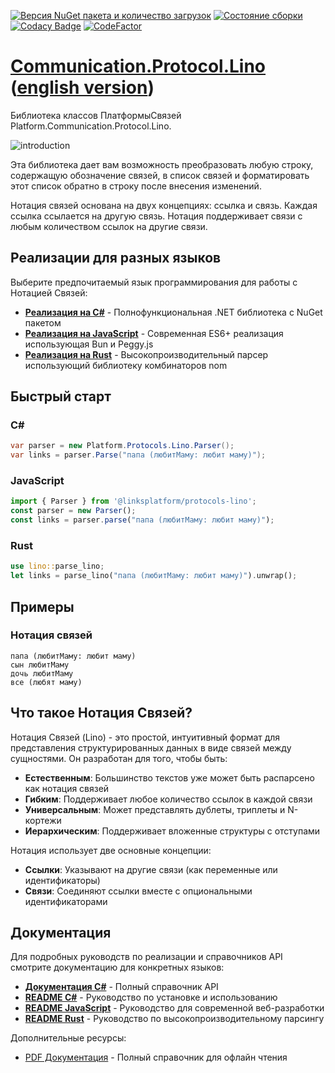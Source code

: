 ﻿[![Версия NuGet пакета и количество загрузок](https://img.shields.io/nuget/v/Platform.Communication.Protocol.Lino?label=nuget&style=flat)](https://www.nuget.org/packages/Platform.Communication.Protocol.Lino)
[![Состояние сборки](https://github.com/linksplatform/Communication.Protocol.Lino/workflows/CD/badge.svg)](https://github.com/linksplatform/Communication.Protocol.Lino/actions?workflow=CD)
[![Codacy Badge](https://api.codacy.com/project/badge/Grade/c25f708dc08b4f7e8d96c671378bb1ad)](https://app.codacy.com/app/drakonard/Communication.Protocol.Lino?utm_source=github.com&utm_medium=referral&utm_content=linksplatform/Communication.Protocol.Lino&utm_campaign=Badge_Grade_Dashboard)
[![CodeFactor](https://www.codefactor.io/repository/github/linksplatform/Communication.Protocol.Lino/badge)](https://www.codefactor.io/repository/github/linksplatform/Communication.Protocol.Lino)

# [Communication.Protocol.Lino](https://github.com/linksplatform/Communication.Protocol.Lino) ([english version](README.md))
Библиотека классов ПлатформыСвязей Platform.Communication.Protocol.Lino.

![introduction](https://github.com/linksplatform/Documentation/raw/master/doc/Examples/json_xml_lino_comparison/b%26w.png "сравнение json, xml и lino")

Эта библиотека дает вам возможность преобразовать любую строку, содержащую обозначение связей, в список связей и форматировать этот список обратно в строку после внесения изменений.

Нотация связей основана на двух концепциях: ссылка и связь. Каждая ссылка ссылается на другую связь. Нотация поддерживает связи с любым количеством ссылок на другие связи.

## Реализации для разных языков

Выберите предпочитаемый язык программирования для работы с Нотацией Связей:

- **[Реализация на C#](csharp/README.ru.md)** - Полнофункциональная .NET библиотека с NuGet пакетом
- **[Реализация на JavaScript](js/README.ru.md)** - Современная ES6+ реализация использующая Bun и Peggy.js  
- **[Реализация на Rust](rust/README.ru.md)** - Высокопроизводительный парсер использующий библиотеку комбинаторов nom

## Быстрый старт

### C#
```csharp
var parser = new Platform.Protocols.Lino.Parser();
var links = parser.Parse("папа (любитМаму: любит маму)");
```

### JavaScript
```javascript
import { Parser } from '@linksplatform/protocols-lino';
const parser = new Parser();
const links = parser.parse("папа (любитМаму: любит маму)");
```

### Rust
```rust
use lino::parse_lino;
let links = parse_lino("папа (любитМаму: любит маму)").unwrap();
```

## Примеры
### Нотация связей
```
папа (любитМаму: любит маму)
сын любитМаму
дочь любитМаму
все (любят маму)
```
## Что такое Нотация Связей?

Нотация Связей (Lino) - это простой, интуитивный формат для представления структурированных данных в виде связей между сущностями. Он разработан для того, чтобы быть:

- **Естественным**: Большинство текстов уже может быть распарсено как нотация связей
- **Гибким**: Поддерживает любое количество ссылок в каждой связи  
- **Универсальным**: Может представлять дублеты, триплеты и N-кортежи
- **Иерархическим**: Поддерживает вложенные структуры с отступами

Нотация использует две основные концепции:
- **Ссылки**: Указывают на другие связи (как переменные или идентификаторы)
- **Связи**: Соединяют ссылки вместе с опциональными идентификаторами

## Документация

Для подробных руководств по реализации и справочников API смотрите документацию для конкретных языков:

- **[Документация C#](https://linksplatform.github.io/Protocols.Lino/csharp/api/Platform.Protocols.Lino.html)** - Полный справочник API
- **[README C#](csharp/README.ru.md)** - Руководство по установке и использованию
- **[README JavaScript](js/README.ru.md)** - Руководство для современной веб-разработки  
- **[README Rust](rust/README.ru.md)** - Руководство по высокопроизводительному парсингу

Дополнительные ресурсы:
- [PDF Документация](https://linksplatform.github.io/Protocols.Lino/csharp/Platform.Protocols.Lino.pdf) - Полный справочник для офлайн чтения
